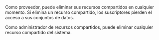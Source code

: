 Como proveedor, puede eliminar sus recursos compartidos en cualquier momento. Si elimina un recurso compartido, los suscriptores pierden el acceso a sus conjuntos de datos.

Como administrador de recursos compartidos, puede eliminar cualquier recurso compartido del sistema.
